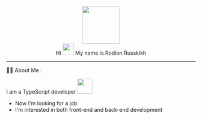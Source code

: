 <div id="header" align="center">
  <img src="https://media.giphy.com/media/M9gbBd9nbDrOTu1Mqx/giphy.gif" width="100"/>
</div>

<div  align="center">
   Hi <img src="https://user-images.githubusercontent.com/18350557/176309783-0785949b-9127-417c-8b55-ab5a4333674e.gif" width="30" /> My name is Rodion Russkikh
</div>

---

:man_technologist: About Me :

I am a TypeScript developer <img src="https://media2.giphy.com/media/f7omQNmgiyjj5sffvZ/giphy.gif?cid=ecf05e476us0uqtv98eakeoe6eokolii279fbbizi5sxrpbx&ep=v1_stickers_search&rid=giphy.gif&ct=s" width="40" />

- Now I'm looking for a job
- I'm interested in both front-end and back-end development



<!--
**noidorus/noidorus** is a ✨ _special_ ✨ repository because its `README.md` (this file) appears on your GitHub profile.

Here are some ideas to get you started:

- 🔭 I’m currently working on ...
- 🌱 I’m currently learning ...
- 👯 I’m looking to collaborate on ...
- 🤔 I’m looking for help with ...
- 💬 Ask me about ...
- 📫 How to reach me: ...
- 😄 Pronouns: ...
- ⚡ Fun fact: ...
-->
